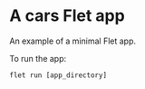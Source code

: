 # A cars Flet app

An example of a minimal Flet app.

To run the app:

```
flet run [app_directory]
```
